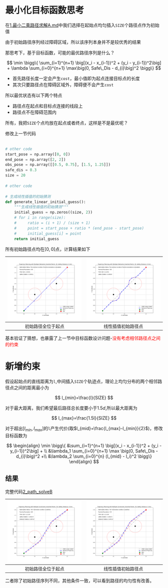 # 最小化目标函数思考

在[1.最小二乘路径求解A.md](1.最小二乘路径求解A.md)中我们选择在起始点均匀插入`SIZE`个路径点作为初始值

由于初始路径序列经过障碍区域，所以该序列本身并不是较优秀的结果

那思考下，基于目标函数，可能的最优路径序列是什么？

$$
\min \bigg\{ \sum_{i=1}^{n+1} \big[(x_i - x_{i-1})^2 + (y_i - y_{i-1})^2\big] + \lambda \sum_{i=0}^{n+1} \max\big(0, Safe\_Dis - d_{i}\big)^2 \bigg\}
$$

- 首先路径长度一定会产生`cost`，最小值即为起点连接目标点的长度
- 其次只要路径点在障碍区域外，障碍便不会产生`cost`

所以最优状态有以下两个特点

- 路径点在起点和目标点连接的线段上
- 路径点不在障碍范围内

所有，我把`SIZE`个点均放在起点或者终点，这样是不是最优呢？

修改上一节代码

```python

# other code
start_pose = np.array([0, 0])
end_pose = np.array([2, 2])
obs_pose = np.array([[0.5, 0.75], [1.5, 1.25]])
safe_dis = 0.3
size = 20  

# other code

# 生成线性插值的初始猜测
def generate_linear_initial_guess():
    """生成线性插值的初始猜测"""
    initial_guess = np.zeros((size, 2))
    # for i in range(size):
    #     ratio = (i + 1) / (size + 1)
    #     point = start_pose + ratio * (end_pose - start_pose)
    #     initial_guess[i] = point
    return initial_guess
```

所有初始路径点均在$[0,0]$点，计算结果如下

|<img  src="picture/init_test2.png" width="400" />|<img  src="picture/init_test1.png" width="400" />|
|:--:|:--:|
|初始路径全位于起点|线性插值初始路径点|

基本验证了猜想，也暴露了上一节中目标函数设计问题-<font color='red'>没有考虑相邻路径点之间的约束</font>

# 新增约束

假设起始点的直线距离为`l`,中间插入`SIZE`个轨迹点，理论上均匀分布的两个相邻路径点之间的距离最小为

$$
l_{min}=\frac{l}{SIZE}
$$

对于最大距离，我们希望最后路径总长度要小于$1.5d$,所以最大距离为

$$
l_{max}=\frac{1.5l}{SIZE}
$$

对于超出$[l_{min},l_{max}]$的`l`产生代价(取$l_{mid}=\frac{l_{max}-l_{min}}{2}$)，修改目标函数为

$$
\begin{align}
\min \bigg\{ 
&\sum_{i=1}^{n+1} \big[(x_i - x_{i-1})^2 + (y_i - y_{i-1})^2\big] + \\
&\lambda_1 \sum_{i=0}^{n+1} \max \big(0, Safe\_Dis - d_{i}\big)^2 +\\
&\lambda_2 \sum_{i=0}^{n} (l_{mid} - l_i)^2
\bigg\}
\end{align}
$$

## 结果

完整代码[2_path_solveB](code/2_path_solveB.py)

|<img  src="picture/new_2.png" width="400" />|<img  src="picture/new_1.png" width="400" />|
|:--:|:--:|
|初始路径全位于起点|线性插值初始路径点|

二者除了初始路径序列不同，其他条件一致，可以看到路径的均匀性有改善。

